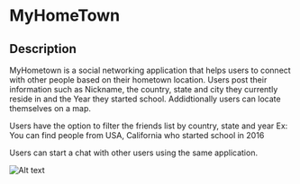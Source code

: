 # MyHomeTown

## Description
MyHometown is a social networking application that helps users to connect with other people based on their hometown location.
Users post their information such as Nickname, the country, state and city they currently reside in and the Year they started school.
Addidtionally users can locate themselves on a map. 

Users have the option to filter the friends list by country, state and year
Ex: You can find people from USA, California who started school in 2016

Users can start a chat with other users using the same application.

![Alt text](/screenshots/ht_mapview.png?raw=true "MyHometown- Location of users on map")
